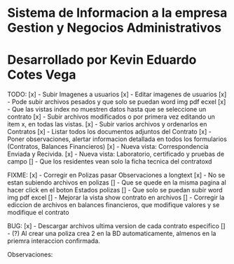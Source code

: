 # Sistema de Informacion a la empresa Gestion y Negocios Administrativos
# Desarrollado por Kevin Eduardo Cotes Vega


TODO:
[x] - Subir Imagenes a usuarios
[x] - Editar imagenes de usuarios
[x] - Pode subir archivos pesados y que solo se puedan word img pdf ecxel
[x] - Que las vistas index no muestren datos hasta que se seleccione un contrato
[x] - Subir archivos modificados o por primera vez editando un item x, en todas las vistas.
[x] - Subir varios archivos y ordenarlos en Contratos
[x] - Listar todos los documentos adjuntos del Contrato
[x] - Poner observaciones, alertar informacion detallada en todos los formularios (Contratos, Balances Financieros)
[x] - Nueva vista: Correspondencia Enviada y Recivida.
[x] - Nueva vista: Laboratorio, certificado y pruebas de campo
[] - Que los residentes vean solo la ficha tecnica del contratoxd


FIXME:
[x] - Corregir en Polizas pasar Observaciones a longtext
[x] - No se estan subiendo archivos en polizas
[] - Que se quede en la misma pagina al hacer click en el boton Estados polizas
[] - Que solo se puedan subir word img pdf excel
[] - Mejorar la vista show contrato en archivos
[] - Corregir la ediccion de archivos en balances financieros, que modifique valores y se modifique el contrato


BUG:
[x] - Descargar archivos ultima version de cada contrato especifico
[] - (?) Al crear una poliza crea 2 en la BD automaticamente, almenos en la priemra interaccion confirmada.

Observaciones:

